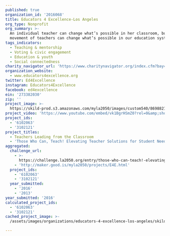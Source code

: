 ```yaml
---
published: true
organization_id: '2016068'
title: Educators 4 Excellence-Los Angeles
org_type: Nonprofit
org_summary: >-
  An individual teacher can change what’s possible in her classroom, but a
  movement of teachers can change what’s possible in our education system.
tags_indicators:
  - Teaching & mentorship
  - Voting & civic engagement
  - Education & youth
  - Social connectedness
charity_navigator_url: 'https://www.charitynavigator.org/index.cfm?bay=search.profile&ein=273382030'
organization_website:
  - www.educators4excellence.org
twitter: Ed4Excellence
instagram: Educators4Excellence
facebook: ed4excellence
ein: '273382030'
zip: ''
project_image: >-
  https://skild-prod.s3.amazonaws.com/myla2050/images/custom540/8698821265741-team88.jpg
project_video: 'https://www.youtube.com/embed/vk1BgrHSmZ0?rel=0&amp;showinfo=0'
project_ids:
  - '6102063'
  - '3102121'
project_titles:
  - Teachers Leading from the Classroom
  - 'Those Who Can, Teach! Elevating Teacher Solutions for Student Needs'
aggregated:
  challenge_url:
    - >-
      https://challenge.la2050.org/entry/those-who-can-teach!-elevating-teacher-solutions-for-student-needs
    - 'http://maker.good.is/myla2050/projects/E4E.html'
  project_ids:
    - '6102063'
    - '3102121'
  year_submitted:
    - '2016'
    - '2013'
year_submitted: '2016'
calculated_project_ids:
  - '6102063'
  - '3102121'
cached_project_image: >-
  /assets/images/organizations/educators-4-excellence-los-angeles/skild-prod.s3.amazonaws.com/myla2050/images/custom540/8698821265741-team88.jpg

---
```

